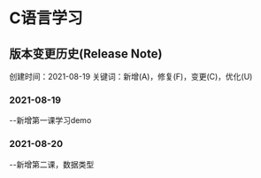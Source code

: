 # C语言学习

## 版本变更历史(Release Note)

创建时间：2021-08-19
关键词：新增(A)，修复(F)，变更(C)，优化(U)
### 2021-08-19
--新增第一课学习demo
### 2021-08-20
--新增第二课，数据类型

